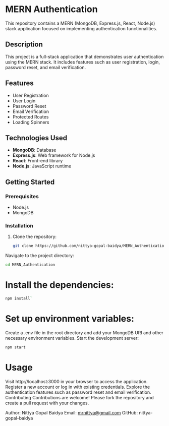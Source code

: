 # MERN Authentication

This repository contains a MERN (MongoDB, Express.js, React, Node.js) stack application focused on implementing authentication functionalities.

## Description

This project is a full-stack application that demonstrates user authentication using the MERN stack. It includes features such as user registration, login, password reset, and email verification.

## Features

- User Registration
- User Login
- Password Reset
- Email Verification
- Protected Routes
- Loading Spinners

## Technologies Used

- **MongoDB**: Database
- **Express.js**: Web framework for Node.js
- **React**: Front-end library
- **Node.js**: JavaScript runtime

## Getting Started

### Prerequisites

- Node.js
- MongoDB

### Installation

1. Clone the repository:
   ```sh
   git clone https://github.com/nittya-gopal-baidya/MERN_Authentication.git

Navigate to the project directory:

  ```sh
  cd MERN_Authentication
  ```
# Install the dependencies:

```sh
npm install`
```
# Set up environment variables:

Create a .env file in the root directory and add your MongoDB URI and other necessary environment variables.
Start the development server:

```sh
npm start
```
# Usage
Visit http://localhost:3000 in your browser to access the application.
Register a new account or log in with existing credentials.
Explore the authentication features such as password reset and email verification.
Contributing
Contributions are welcome! Please fork the repository and create a pull request with your changes.


Author: Nittya Gopal Baidya
Email: mrnittya@gmail.com
GitHub: nittya-gopal-baidya

